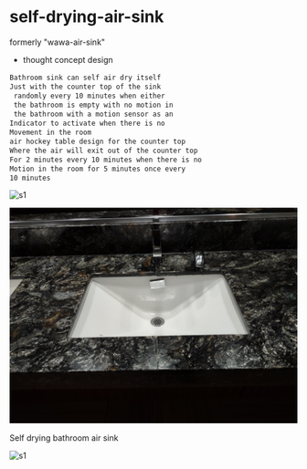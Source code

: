 # self-drying-air-sink

formerly "wawa-air-sink"

* thought concept design

```
Bathroom sink can self air dry itself
Just with the counter top of the sink
 randomly every 10 minutes when either
 the bathroom is empty with no motion in
 the bathroom with a motion sensor as an 
Indicator to activate when there is no
Movement in the room
air hockey table design for the counter top
Where the air will exit out of the counter top
For 2 minutes every 10 minutes when there is no
Motion in the room for 5 minutes once every
10 minutes
```

![s1](https://raw.githubusercontent.com/c4pt000/wawa-air-sink/main/IMG_20210911_134009426.jpg)

![s1](https://raw.githubusercontent.com/c4pt000/self-drying-air-sink/main/IMG_20210915_174416352.jpg)


Self drying bathroom air sink

![s1](https://raw.githubusercontent.com/c4pt000/wawa-air-sink/main/Screenshot_20210914-190049-504~3.png)

